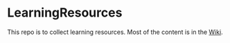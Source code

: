 # LearningResources
This repo is to collect learning resources. Most of the content is in the [Wiki](https://github.com/pythonistas-nl/LearningResources/wiki). 
